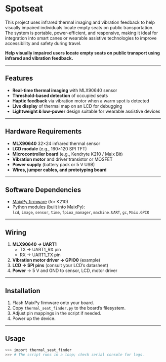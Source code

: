 # Spotseat

This project uses infrared thermal imaging and vibration feedback to help visually impaired individuals locate empty seats on public transportation. The system is portable, power-efficient, and responsive, making it ideal for integration into smart canes or wearable assistive technologies to improve accessibility and safety during travel.

**Help visually impaired users locate empty seats on public transport using infrared and vibration feedback.**

---

## Features

- **Real-time thermal imaging** with MLX90640 sensor
- **Threshold-based detection** of occupied seats
- **Haptic feedback** via vibration motor when a warm spot is detected
- **Live display** of thermal map on an LCD for debugging
- **Lightweight & low-power** design suitable for wearable assistive devices

---

## Hardware Requirements

- **MLX90640** 32×24 infrared thermal sensor
- **LCD module** (e.g., 160×120 SPI TFT)
- **Microcontroller board** (e.g., Kendryte K210 / Maix Bit)
- **Vibration motor** and driver transistor or MOSFET
- **Power supply** (battery pack or 5 V USB)
- **Wires, jumper cables, and prototyping board**

---

## Software Dependencies

- [MaixPy firmware](https://github.com/sipeed/MaixPy) (for K210)
- Python modules (built into MaixPy):  
  `lcd`, `image`, `sensor`, `time`, `fpioa_manager`, `machine.UART`, `gc`, `Maix.GPIO`

---

## Wiring

1. **MLX90640 → UART1**  
   - TX → UART1_RX pin  
   - RX → UART1_TX pin  
2. **Vibration motor driver → GPIO0** (example)  
3. **LCD → SPI pins** (consult your LCD’s datasheet)  
4. **Power** → 5 V and GND to sensor, LCD, motor driver

---

## Installation

1. Flash MaixPy firmware onto your board.
2. Copy `thermal_seat_finder.py` to the board’s filesystem.
3. Adjust pin mappings in the script if needed.
4. Power up the device.

---

## Usage

```bash
>>> import thermal_seat_finder
>>> # The script runs in a loop; check serial console for logs.
